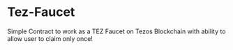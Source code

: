 # Tez-Faucet

Simple Contract to work as a TEZ Faucet on Tezos Blockchain with ability to allow user to claim only once!
